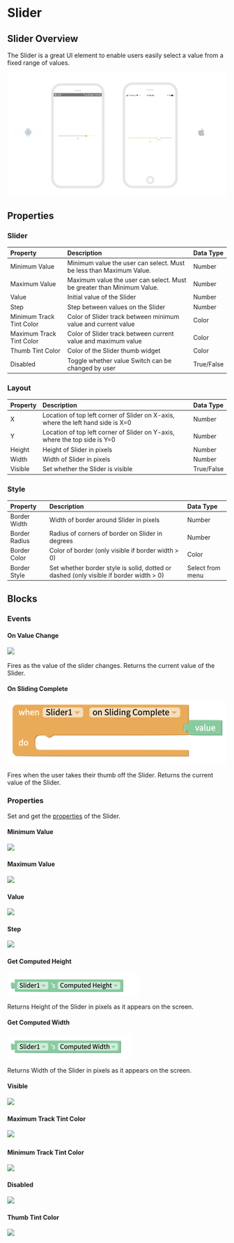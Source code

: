 # Slider

## Slider Overview

The Slider is a great UI element to enable users easily select a value from a fixed range of values.

![](.gitbook/assets/slider-fig-2.png)

## Properties

### Slider

| Property | Description | Data Type |
| :--- | :--- | :--- |
| Minimum Value | Minimum value the user can select. Must be less than Maximum Value. | Number |
| Maximum Value | Maximum value the user can select. Must be greater than Minimum Value. | Number |
| Value | Initial value of the Slider | Number |
| Step | Step between values on the Slider | Number |
| Minimum Track Tint Color | Color of Slider track between minimum value and current value | Color |
| Maximum Track Tint Color | Color of Slider track between current value and maximum value | Color |
| Thumb Tint Color | Color of the Slider thumb widget | Color |
| Disabled | Toggle whether value Switch can be changed by user | True/False |

### Layout

| Property | Description | Data Type |
| :--- | :--- | :--- |
| X | Location of top left corner of Slider on X-axis, where the left hand side is X=0 | Number |
| Y | Location of top left corner of Slider on Y-axis, where the top side is Y=0 | Number |
| Height | Height of Slider in pixels | Number |
| Width | Width of Slider in pixels | Number |
| Visible | Set whether the Slider is visible | True/False |

### **Style**

| **Property** | Description | Data Type |
| :--- | :--- | :--- |
| Border Width | Width of border around Slider in pixels | Number |
| Border Radius | Radius of corners of border on Slider in degrees | Number |
| Border Color | Color of border \(only visible if border width &gt; 0\) | Color |
| Border Style | Set whether border style is solid, dotted or dashed  \(only visible if border width &gt; 0\) | Select from menu |

## Blocks

### Events 

#### On Value Change

![](.gitbook/assets/slider_change.png)

Fires as the value of the slider changes. Returns the current value of the Slider.

#### On Sliding Complete

![](.gitbook/assets/screen-shot-2021-08-24-at-3.15.58-pm.png)

Fires when the user takes their thumb off the Slider. Returns the current value of the Slider.

### Properties

Set and get the [properties](slider.md#properties) of the Slider.

#### Minimum Value

![](.gitbook/assets/min_value.png)

#### Maximum Value

![](.gitbook/assets/max_value.png)

#### Value 

![](.gitbook/assets/value%20%281%29.png)

#### Step 

![](.gitbook/assets/step.png)

#### Get Computed Height 

![](.gitbook/assets/height%20%289%29.png)

Returns Height of the Slider in pixels as it appears on the screen.

#### Get Computed Width

![](.gitbook/assets/width%20%2811%29.png)

Returns Width of the Slider in pixels as it appears on the screen.

#### Visible 

![](.gitbook/assets/visible%20%2811%29.png)

#### Maximum Track Tint Color

![](.gitbook/assets/max_track_tint_color.png)

### 

#### Minimum Track Tint Color 

![](.gitbook/assets/min_track_tint_color.png)

#### Disabled

![](.gitbook/assets/disabled%20%282%29.png)

#### Thumb Tint Color 

![](.gitbook/assets/thumb_tint_color%20%282%29.png)

